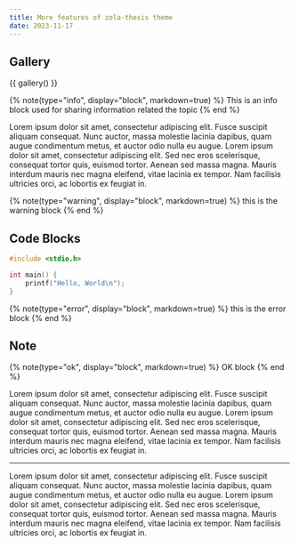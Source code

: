 ```yaml
---
title: More features of zola-thesis theme
date: 2023-11-17
---
```


## Gallery

{{ gallery() }}

<!-- ok, warning, error, info -->
{% note(type="info", display="block", markdown=true) %}
This is an info block used for sharing information related the topic
{% end %}


Lorem ipsum  dolor sit amet,  consectetur adipiscing elit. Fusce  suscipit aliquam
consequat. Nunc  auctor, massa  molestie lacinia  dapibus, quam  augue condimentum
metus, et  auctor odio  nulla eu  augue. Lorem ipsum  dolor sit  amet, consectetur
adipiscing elit. Sed nec eros  scelerisque, consequat tortor quis, euismod tortor.
Aenean sed massa  magna. Mauris interdum mauris nec magna  eleifend, vitae lacinia
ex tempor. Nam facilisis ultricies orci, ac lobortis ex feugiat in.

<!-- ok, warning, error, info -->
{% note(type="warning", display="block", markdown=true) %}
this  is the warning block
{% end %}

## Code Blocks

```c
#include <stdio.h>

int main() {
    printf("Hello, World\n");
}
```

<!-- ok, warning, error, info -->
{% note(type="error", display="block", markdown=true) %}
this is the error block
{% end %}

## Note

<!-- ok, warning, error, info -->
{% note(type="ok", display="block", markdown=true) %}
OK block
{% end %}

Lorem ipsum  dolor sit amet,  consectetur adipiscing elit. Fusce  suscipit aliquam
consequat. Nunc  auctor, massa  molestie lacinia  dapibus, quam  augue condimentum
metus, et  auctor odio  nulla eu  augue. Lorem ipsum  dolor sit  amet, consectetur
adipiscing elit. Sed nec eros  scelerisque, consequat tortor quis, euismod tortor.
Aenean sed massa  magna. Mauris interdum mauris nec magna  eleifend, vitae lacinia
ex tempor. Nam facilisis ultricies orci, ac lobortis ex feugiat in.

---


Lorem ipsum  dolor sit amet,  consectetur adipiscing elit. Fusce  suscipit aliquam
consequat. Nunc  auctor, massa  molestie lacinia  dapibus, quam  augue condimentum
metus, et  auctor odio  nulla eu  augue. Lorem ipsum  dolor sit  amet, consectetur
adipiscing elit. Sed nec eros  scelerisque, consequat tortor quis, euismod tortor.
Aenean sed massa  magna. Mauris interdum mauris nec magna  eleifend, vitae lacinia
ex tempor. Nam facilisis ultricies orci, ac lobortis ex feugiat in.

